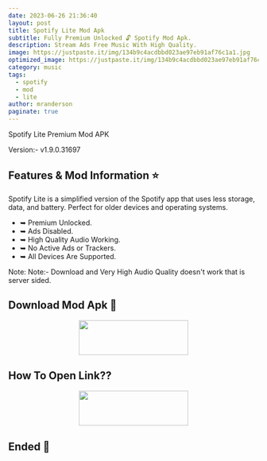 ```yaml
---
date: 2023-06-26 21:36:40
layout: post
title: Spotify Lite Mod Apk
subtitle: Fully Premium Unlocked 🔓 Spotify Mod Apk.
description: Stream Ads Free Music With High Quality.
image: https://justpaste.it/img/134b9c4acdbbd023ae97eb91af76c1a1.jpg
optimized_image: https://justpaste.it/img/134b9c4acdbbd023ae97eb91af76c1a1.jpg
category: music
tags:
  - spotify
  - mod
  - lite
author: mranderson
paginate: true
---
```


Spotify Lite Premium Mod APK

Version:-  v1.9.0.31697

<!--page-->

## Features & Mod Information ⭐
Spotify Lite is a simplified version of the Spotify app that uses less storage, data, and battery. Perfect for older devices and operating systems.

- ➥ Premium Unlocked.
- ➥ Ads Disabled.
- ➥ High Quality Audio Working.
- ➥ No Active Ads or Trackers.
- ➥ All Devices Are Supported.

Note: Note:- Download and Very High Audio Quality doesn't work that is server sided.

## Download Mod Apk 📩

<p align="center"><a href="https://9qr.de/2HGvbq"><img src="https://img.shields.io/badge/Download-Now-black?&style=for-the-badge&logo=download" width="220" height="70.45"></a></p>


## How To Open Link??

<p align="center"><a href="https://t.me/HowToRedirect/5"><img src="https://img.shields.io/badge/HowToOpen-Link-black?&style=for-the-badge&logo=telegram" width="220" height="70.45"></a></p>

## Ended 👀
